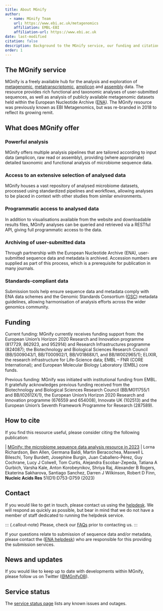 ```yaml
---
title: About MGnify
author: 
  - name: MGnify Team
    url: https://www.ebi.ac.uk/metagenomics
    affiliation: EMBL-EBI
    affiliation-url: https://www.ebi.ac.uk
date: last-modified
citation: false
description: Background to the MGnify service, our funding and citation info, and how to contact us.
order: 1
---
```

## The MGnify service

MGnify is a freely available hub for the analysis and exploration of [metagenomic](glossary.md#metagenomic), [metatranscriptomic](glossary.md#metatranscriptomic), [amplicon](glossary.md#amplicon) and [assembly](glossary.md#assembly) data. The resource provides rich functional and taxonomic analyses of user-submitted sequences, as well as analysis of publicly available metagenomic datasets held within the European Nucleotide Archive ([ENA](https://www.ebi.ac.uk/ena)). The MGnify resource was previously known as EBI Metagenomics, but was re-branded in 2018 to reflect its growing remit.

## What does MGnify offer

### Powerful analysis

MGnify offers multiple analysis pipelines that are tailored according to input data (amplicon, raw read or assembly), providing (where appropriate) detailed taxonomic and functional analysis of microbiome sequence data.

### Access to an extensive selection of analysed data

MGnify houses a vast repository of analysed microbiome datasets, processed using standardized pipelines and workflows, allowing analyses to be placed in context with other studies from similar environments.

### Programmatic access to analysed data

In addition to visualisations available from the website and downloadable results files, MGnify analyses can be queried and retrieved via a RESTful API, giving full programmatic access to the data.

### Archiving of user-submitted data

Through partnership with the European Nucleotide Archive (ENA), user-submitted sequence data and metadata is archived. Accession numbers are supplied as part of this process, which is a prerequisite for publication in many journals.

### Standards-compliant data

Submission tools help ensure sequence data and metadata comply with ENA data schemes and the Genomic Standards Consortium ([GSC](https://press3.mcs.anl.gov/gensc/)) metadata guidelines, allowing harmonisation of analysis efforts across the wider genomics community.

## Funding

Current funding:
MGnify currently receives funding support from: the European Union’s Horizon 2020 Research and Innovation programme (817729, 862923, and 952914) and Research Infrastructures programme (824087); the Biotechnology and Biological Sciences Research Council (BB/S009043/1, BB/T000902/1, BB/V01868X/1, and BB/W002965/1); ELIXIR, the research infrastructure for Life-Science data; EMBL – FNR (CORE International); and European Molecular Biology Laboratory (EMBL) core funds.

Previous funding:
MGnify was initiated with institutional funding from EMBL. It gratefully acknowledges previous funding received from the Biotechnology and Biological Sciences Research Council (BB/M011755/1 and BB/I02612X/1), the European Union’s Horizon 2020 Research and Innovation programme (676559 and 654008), Innovate UK (102513) and the European Union’s Seventh Framework Programme for Research (287589).

## How to cite

If you find this resource useful, please consider citing the following publication:

| [MGnify: the microbiome sequence data analysis resource in 2023](https://doi.org/10.1093/nar/gkac1080) 
| Lorna Richardson, Ben Allen, Germana Baldi, Martin Beracochea, Maxwell L Bileschi, Tony Burdett, Josephine Burgin, Juan Caballero-Pérez, Guy Cochrane, Lucy J Colwell, Tom Curtis, Alejandra Escobar-Zepeda, Tatiana A Gurbich, Varsha Kale, Anton Korobeynikov, Shriya Raj, Alexander B Rogers, Ekaterina Sakharova, Santiago Sanchez, Darren J Wilkinson, Robert D Finn, **Nucleic Acids Res** 51(D1):D753-D759 (2023)

## Contact

If you would like to get in touch, please contact us using the [helpdesk](https://www.ebi.ac.uk/about/contact/support/metagenomics). We will respond as quickly as possible, but bear in mind that we do not have a member of staff dedicated to running the helpdesk service.

::: {.callout-note}
Please, check our [FAQs](faqs.md#faq) prior to contacting us.
:::

If your questions relate to submission of sequence data and/or metadata, please contact the ([ENA helpdesk](https://www.ebi.ac.uk/ena/browser/support)) who are responsible for this providing the submission services.

## News and updates

If you would like to keep up to date with developments within MGnify, please follow us on Twitter ([@MGnifyDB](https://twitter.com/MGnifyDB)).

## Service status

The [service status page](https://status.mgnify.org/) lists any known issues and outages.
